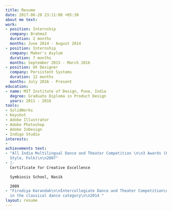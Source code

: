 ```yaml
---
title: Resume
date: 2017-06-20 23:11:00 +05:30
about me text: 
work:
- position: Internship
  company: Brahma3
  duration: 2 months
  months: June 2014 - August 2014
- position: Internship
  company: Maker's Asylum
  duration: 7 months
  months: September 2015 - March 2016
- position: UX Designer
  company: Persistent Systems
  duration: 12 months
  months: July 2016 - Present
education:
- name: MIT Institute of Design, Pune, India
  degree: Graduate Diploma in Product Design
  years: 2011 - 2016
tools:
- SolidWorks
- Keyshot
- Adobe Illustrator
- Adobe Photoshop
- Adobe InDesign
- Indigo Studio
interests:
- 
achievements text:
- "All India Multilingual Dance and Theater Competition \n\n3 Awards (Kathak, Free
  Style, Folk)\n\n2007"
- |-
  Certificate for Creative Excellence

  Symbiosis School, Nasik

  2009
- "Firodiya Karandak\n\nIntercollegiate Dance and Theater Competition\n\n1st prize
  in the classical dance category\n\n2014 "
layout: resume
---
```


